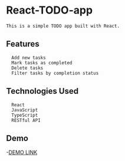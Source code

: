 # React-TODO-app

    This is a simple TODO app built with React.

  ## Features
      Add new tasks
      Mark tasks as completed
      Delete tasks
      Filter tasks by completion status
  
  ## Technologies Used
      React
      JavaScript
      TypeScript
      RESTful API
  
  ## Demo

-[DEMO LINK](https://Ambulence.github.io/react_todo-app-with-api/) 
